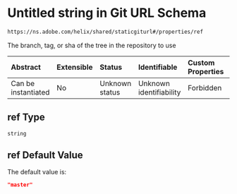 # Untitled string in Git URL Schema

```txt
https://ns.adobe.com/helix/shared/staticgiturl#/properties/ref
```

The branch, tag, or sha of the tree in the repository to use

| Abstract            | Extensible | Status         | Identifiable            | Custom Properties | Additional Properties | Access Restrictions | Defined In                                                                   |
| :------------------ | :--------- | :------------- | :---------------------- | :---------------- | :-------------------- | :------------------ | :--------------------------------------------------------------------------- |
| Can be instantiated | No         | Unknown status | Unknown identifiability | Forbidden         | Allowed               | none                | [staticgiturl.schema.json*](staticgiturl.schema.json "open original schema") |

## ref Type

`string`

## ref Default Value

The default value is:

```json
"master"
```
